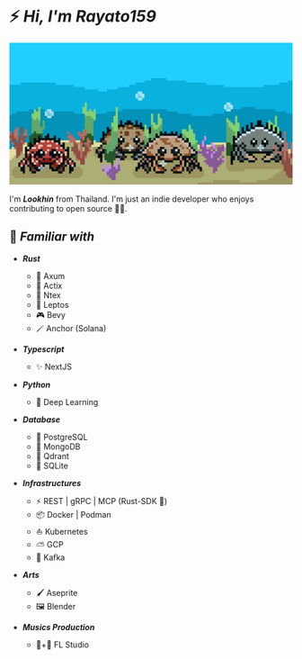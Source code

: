 # ⚡️ _Hi, I'm Rayato159_

<img src="./assets/crabs.gif" /> <br />

I'm **_Lookhin_** from Thailand. I'm just an indie developer who enjoys contributing to open source 🦀💀.

## 📑 _Familiar with_

- **_Rust_**

  - 🦀 Axum
  - 🦀 Actix
  - 🦀 Ntex
  - 🦀 Leptos
  - 🎮 Bevy
  - 🪄 Anchor (Solana)

- **_Typescript_**

  - ✨ NextJS

- **_Python_**

  - 🤗 Deep Learning

- **_Database_**

  - 🐘 PostgreSQL
  - 🍃 MongoDB
  - 🚀 Qdrant
  - 🫣 SQLite

- **_Infrastructures_**

  - ⚡ REST | gRPC | MCP (Rust-SDK 🦀)
  - 📦 Docker | Podman
  - ⛵ Kubernetes
  - ⛅ GCP
  - 📩 Kafka

- **_Arts_**

  - 🖌️ Aseprite
  - 🖼️ Blender

- **_Musics Production_**

  - 🎹+🎸 FL Studio
